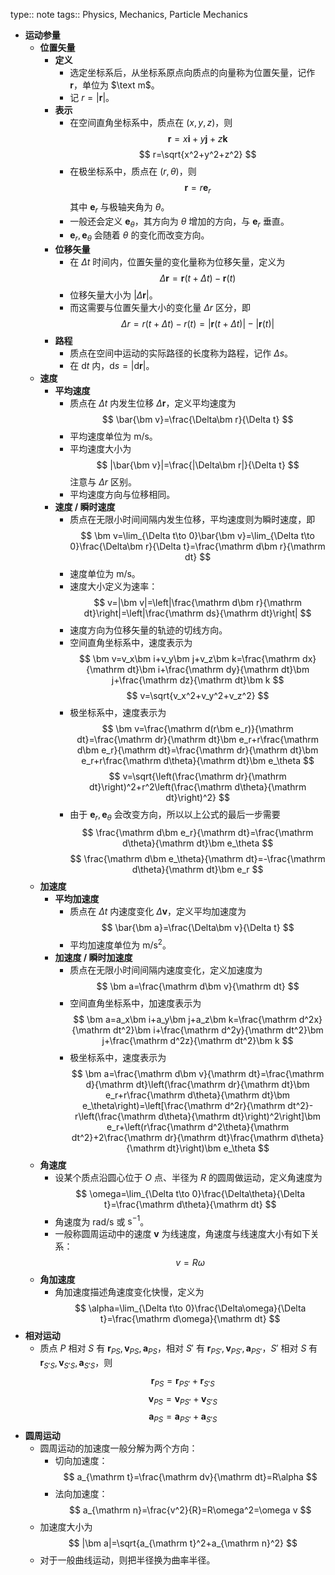 type:: note
tags:: Physics, Mechanics, Particle Mechanics

- **运动参量**
	- **位置矢量**
		- **定义**
			- 选定坐标系后，从坐标系原点向质点的向量称为位置矢量，记作 $\bm r$，单位为 $\text m$。
			- 记 $r=|\bm r|$。
		- **表示**
			- 在空间直角坐标系中，质点在 $(x,y,z)$，则
			  $$
			  \bm r=x\bm i+y\bm j+z\bm k
			  $$
			  $$
			  r=\sqrt{x^2+y^2+z^2}
			  $$
			- 在极坐标系中，质点在 $(r,\theta)$，则
			  $$
			  \bm r=r\bm e_r
			  $$
			  其中 $\bm e_r$ 与极轴夹角为 $\theta$。
			- 一般还会定义 $\bm e_\theta$，其方向为 $\theta$ 增加的方向，与 $\bm e_r$ 垂直。
			- $\bm e_r,\bm e_\theta$ 会随着 $\theta$ 的变化而改变方向。
		- **位移矢量**
			- 在 $\Delta t$ 时间内，位置矢量的变化量称为位移矢量，定义为
			  $$
			  \Delta\bm r=\bm r(t+\Delta t)-\bm r(t)
			  $$
			- 位移矢量大小为 $|\Delta\bm r|$。
			- 而这需要与位置矢量大小的变化量 $\Delta r$ 区分，即
			  $$
			  \Delta r=r(t+\Delta t)-r(t)=|\bm r(t+\Delta t)|-|\bm r(t)|
			  $$
		- **路程**
			- 质点在空间中运动的实际路径的长度称为路程，记作 $\Delta s$。
			- 在 $\mathrm dt$ 内，$\mathrm ds=|\mathrm d\bm r|$。
	- **速度**
		- **平均速度**
			- 质点在 $\Delta t$ 内发生位移 $\Delta\bm r$，定义平均速度为
			  $$
			  \bar{\bm v}=\frac{\Delta\bm r}{\Delta t}
			  $$
			- 平均速度单位为 $\text{m/s}$。
			- 平均速度大小为
			  $$
			  |\bar{\bm v}|=\frac{|\Delta\bm r|}{\Delta t}
			  $$
			  注意与 $\Delta r$ 区别。
			- 平均速度方向与位移相同。
		- **速度 / 瞬时速度**
			- 质点在无限小时间间隔内发生位移，平均速度则为瞬时速度，即
			  $$
			  \bm v=\lim_{\Delta t\to 0}\bar{\bm v}=\lim_{\Delta t\to 0}\frac{\Delta\bm r}{\Delta t}=\frac{\mathrm d\bm r}{\mathrm dt}
			  $$
			- 速度单位为 $\text{m/s}$。
			- 速度大小定义为速率：
			  $$
			  v=|\bm v|=\left|\frac{\mathrm d\bm r}{\mathrm dt}\right|=\left|\frac{\mathrm ds}{\mathrm dt}\right|
			  $$
			- 速度方向为位移矢量的轨迹的切线方向。
			- 空间直角坐标系中，速度表示为
			  $$
			  \bm v=v_x\bm i+v_y\bm j+v_z\bm k=\frac{\mathrm dx}{\mathrm dt}\bm i+\frac{\mathrm dy}{\mathrm dt}\bm j+\frac{\mathrm dz}{\mathrm dt}\bm k
			  $$
			  $$
			  v=\sqrt{v_x^2+v_y^2+v_z^2}
			  $$
			- 极坐标系中，速度表示为
			  $$
			  \bm v=\frac{\mathrm d(r\bm e_r)}{\mathrm dt}=\frac{\mathrm dr}{\mathrm dt}\bm e_r+r\frac{\mathrm d\bm e_r}{\mathrm dt}=\frac{\mathrm dr}{\mathrm dt}\bm e_r+r\frac{\mathrm d\theta}{\mathrm dt}\bm e_\theta
			  $$
			  $$
			  v=\sqrt{\left(\frac{\mathrm dr}{\mathrm dt}\right)^2+r^2\left(\frac{\mathrm d\theta}{\mathrm dt}\right)^2}
			  $$
			- 由于 $\bm e_r,\bm e_\theta$ 会改变方向，所以以上公式的最后一步需要
			  $$
			  \frac{\mathrm d\bm e_r}{\mathrm dt}=\frac{\mathrm d\theta}{\mathrm dt}\bm e_\theta
			  $$
			  $$
			  \frac{\mathrm d\bm e_\theta}{\mathrm dt}=-\frac{\mathrm d\theta}{\mathrm dt}\bm e_r
			  $$
	- **加速度**
		- **平均加速度**
			- 质点在 $\Delta t$ 内速度变化 $\Delta\bm v$，定义平均加速度为
			  $$
			  \bar{\bm a}=\frac{\Delta\bm v}{\Delta t}
			  $$
			- 平均加速度单位为 $\mathrm{m/s^2}$。
		- **加速度 / 瞬时加速度**
			- 质点在无限小时间间隔内速度变化，定义加速度为
			  $$
			  \bm a=\frac{\mathrm d\bm v}{\mathrm dt}
			  $$
			- 空间直角坐标系中，加速度表示为
			  $$
			  \bm a=a_x\bm i+a_y\bm j+a_z\bm k=\frac{\mathrm d^2x}{\mathrm dt^2}\bm i+\frac{\mathrm d^2y}{\mathrm dt^2}\bm j+\frac{\mathrm d^2z}{\mathrm dt^2}\bm k
			  $$
			- 极坐标系中，速度表示为
			  $$
			  \bm a=\frac{\mathrm d\bm v}{\mathrm dt}=\frac{\mathrm d}{\mathrm dt}\left(\frac{\mathrm dr}{\mathrm dt}\bm e_r+r\frac{\mathrm d\theta}{\mathrm dt}\bm e_\theta\right)=\left[\frac{\mathrm d^2r}{\mathrm dt^2}-r\left(\frac{\mathrm d\theta}{\mathrm dt}\right)^2\right]\bm e_r+\left(r\frac{\mathrm d^2\theta}{\mathrm dt^2}+2\frac{\mathrm dr}{\mathrm dt}\frac{\mathrm d\theta}{\mathrm dt}\right)\bm e_\theta
			  $$
	- **角速度**
		- 设某个质点沿圆心位于 $O$ 点、半径为 $R$ 的圆周做运动，定义角速度为
		  $$
		  \omega=\lim_{\Delta t\to 0}\frac{\Delta\theta}{\Delta t}=\frac{\mathrm d\theta}{\mathrm dt}
		  $$
		- 角速度为 $\mathrm{rad/s}$ 或 $\mathrm{s^{-1}}$。
		- 一般称圆周运动中的速度 $\bm v$ 为线速度，角速度与线速度大小有如下关系：
		  $$
		  v=R\omega
		  $$
	- **角加速度**
		- 角加速度描述角速度变化快慢，定义为
		  $$
		  \alpha=\lim_{\Delta t\to 0}\frac{\Delta\omega}{\Delta t}=\frac{\mathrm d\omega}{\mathrm dt}
		  $$
- **相对运动**
	- 质点 $P$ 相对 $S$ 有 $\bm r_{PS},\bm v_{PS},\bm a_{PS}$，相对 $S'$ 有 $\bm r_{PS'},\bm v_{PS'},\bm a_{PS'}$，$S'$ 相对 $S$ 有 $\bm r_{S'S},\bm v_{S'S},\bm a_{S'S}$，则
	  $$
	  \bm r_{PS}=\bm r_{PS'}+\bm r_{S'S}
	  $$
	  $$
	  \bm v_{PS}=\bm v_{PS'}+\bm v_{S'S}
	  $$
	  $$
	  \bm a_{PS}=\bm a_{PS'}+\bm a_{S'S}
	  $$
- **圆周运动**
	- 圆周运动的加速度一般分解为两个方向：
		- 切向加速度：
		  $$
		  a_{\mathrm t}=\frac{\mathrm dv}{\mathrm dt}=R\alpha
		  $$
		- 法向加速度：
		  $$
		  a_{\mathrm n}=\frac{v^2}{R}=R\omega^2=\omega v
		  $$
	- 加速度大小为
	  $$
	  |\bm a|=\sqrt{a_{\mathrm t}^2+a_{\mathrm n}^2}
	  $$
	- 对于一般曲线运动，则把半径换为曲率半径。